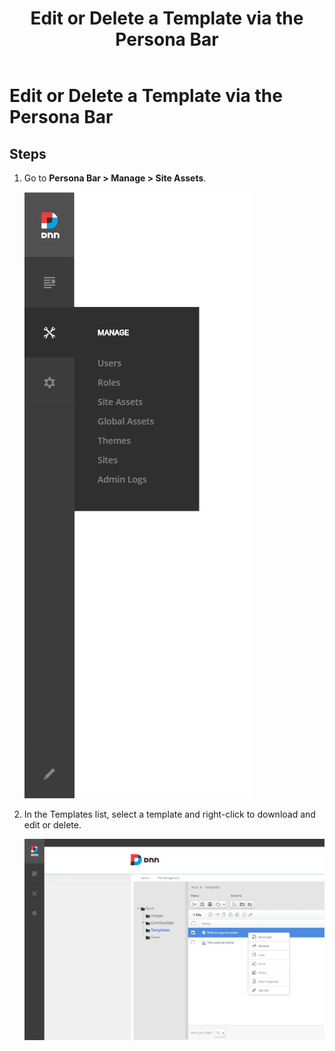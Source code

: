 ﻿---
uid: edit-delete-template-pb-all
locale: en
title: Edit or Delete a Template via the Persona Bar
dnneditions: Evoq Content,Evoq Engage
dnnversion: 09.02.00
related-topics: create-template-based-on-page-pb-all,create-template-based-on-another-template-pb-all,restore-deleted-templates,purge-deleted-templates
---

# Edit or Delete a Template via the Persona Bar

## Steps

1.  Go to **Persona Bar \> Manage \> Site Assets**.
    
    ![Persona Bar > Manage > Templates](/images/scr-pbar-host-Manage-E91-platform.png)
    
2.  In the Templates list, select a template and right-click to download and edit or delete.
    
      
    
    ![Pencil icon / X icon to edit/delete the template](/images/platform-site-assets-templates.jpg)
    
      
    
